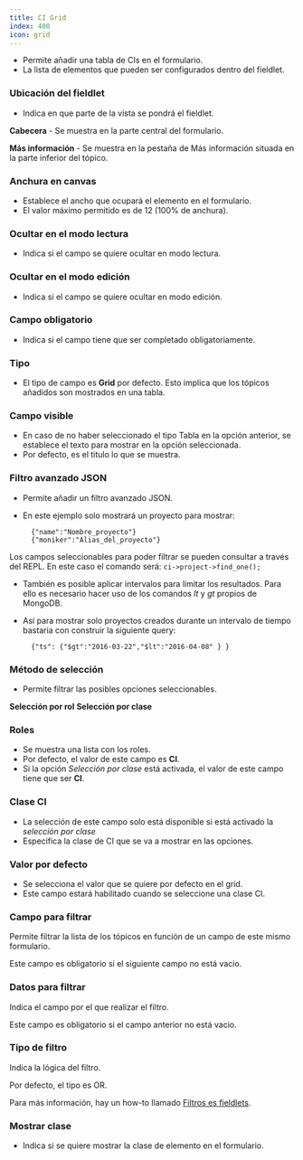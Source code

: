 ```yaml
---
title: CI Grid
index: 400
icon: grid
---
```

* Permite añadir una tabla de CIs en el formulario.
* La lista de elementos que pueden ser configurados dentro del fieldlet.


### Ubicación del fieldlet
* Indica en que parte de la vista se pondrá el fieldlet.

**Cabecera** - Se muestra en la parte central del formulario.

**Más información** - Se muestra en la pestaña de Más información situada en la parte inferior del tópico.



### Anchura en canvas
* Establece el ancho que ocupará el elemento en el formulario.
* El valor máximo permitido es de 12 (100% de anchura).


### Ocultar en el modo lectura
* Indica si el campo se quiere ocultar en modo lectura.


### Ocultar en el modo edición
* Indica si el campo se quiere ocultar en modo edición.


### Campo obligatorio
* Indica si el campo tiene que ser completado obligatoriamente.



### Tipo
* El tipo de campo es **Grid** por defecto. Esto implica que los tópicos añadidos son mostrados en una tabla.


### Campo visible
* En caso de no haber seleccionado el tipo Tabla en la opción anterior, se establece el texto para mostrar en la opción seleccionada.
* Por defecto, es el titulo lo que se muestra.


### Filtro avanzado JSON
* Permite añadir un filtro avanzado JSON.
* En este ejemplo solo mostrará un proyecto para mostrar:

        {"name":"Nombre_proyecto"}
        {"moniker":"Alias_del_proyecto"}



Los campos seleccionables para poder filtrar se pueden consultar a través del REPL. En este caso el comando será: `ci->project->find_one();`

* También es posible aplicar intervalos para limitar los resultados. Para ello es necesario hacer uso de los comandos *lt* y *gt* propios de MongoDB.
* Así para mostrar solo proyectos creados durante un intervalo de tiempo bastaria con construir la siguiente query:

        {"ts": {"$gt":"2016-03-22","$lt":"2016-04-08" } }




### Método de selección
* Permite filtrar las posibles opciones seleccionables.

**Selección por rol**
**Selección por clase**


### Roles
* Se muestra una lista con los roles.
* Por defecto, el valor de este campo es **CI**.
* Si la opción *Selección por clase* está activada, el valor de este campo tiene que ser **CI**.



### Clase CI
* La selección de este campo solo está disponible si está activado la *selección por clase*
* Especifica la clase de CI que se va a mostrar en las opciones.

### Valor por defecto
* Se selecciona el valor que se quiere por defecto en el grid.
* Este campo estará habilitado cuando se seleccione una clase CI.

### Campo para filtrar

Permite filtrar la lista de los tópicos en función de un campo de este mismo formulario.

Este campo es obligatorio si el siguiente campo no está vacio.

### Datos para filtrar

Indica el campo por el que realizar el filtro.

Este campo es obligatorio si el campo anterior no está vacio.

### Tipo de filtro

Indica la lógica del filtro.

Por defecto, el tipo es OR.

Para más información, hay un how-to llamado [Filtros es fieldlets](how-to/filter-fieldlet).

### Mostrar clase
* Indica si se quiere mostrar la clase de elemento en el formulario.
